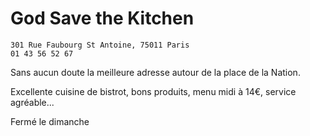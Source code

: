 # God Save the Kitchen

    301 Rue Faubourg St Antoine, 75011 Paris
    01 43 56 52 67

Sans aucun doute la meilleure adresse autour de la place de la Nation.

Excellente cuisine de bistrot, bons produits, menu midi à 14€, service agréable...

Fermé le dimanche
